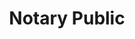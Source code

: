 ---
slug: "/services/notary-public"
title: "Notary Public"
image: "https://i.ibb.co/1qzGf65/under-construction.png"
heading: "Under construction"
description: "This page is currently under construction. We are sorry for the inconvenience."
---